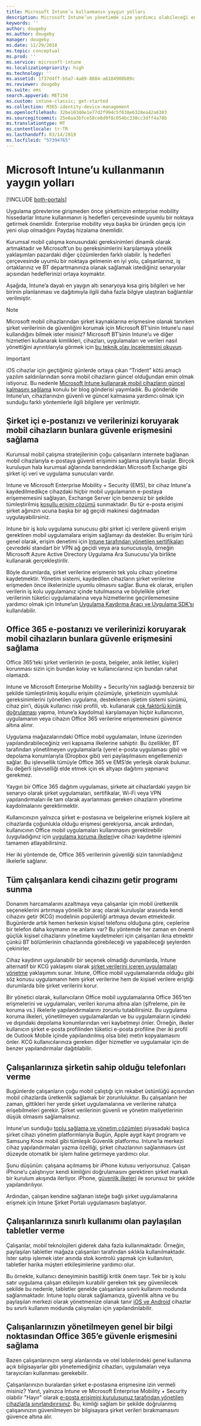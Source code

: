 ```yaml
---
title: Microsoft Intune’u kullanmanın yaygın yolları
description: Microsoft Intune’un yönetimde size yardımcı olabileceği en yaygın altı görev hakkında bilgi edinin.
keywords: ''
author: dougeby
ms.author: dougeby
manager: dougeby
ms.date: 11/29/2018
ms.topic: conceptual
ms.prod: ''
ms.service: microsoft-intune
ms.localizationpriority: high
ms.technology: ''
ms.assetid: 1f37d4ff-b5a7-4a89-8884-a6184908b09c
ms.reviewer: dougeby
ms.suite: ems
search.appverid: MET150
ms.custom: intune-classic; get-started
ms.collection: M365-identity-device-management
ms.openlocfilehash: 32be10340e1e77d2f994c5f038e6328ea42a6303
ms.sourcegitcommit: 25e6aa3bfce58ce8d9f8c054bc338cc3dff4a78b
ms.translationtype: MT
ms.contentlocale: tr-TR
ms.lasthandoff: 03/14/2019
ms.locfileid: "57394765"
---
```

# <a name="common-ways-to-use-microsoft-intune"></a>Microsoft Intune’u kullanmanın yaygın yolları

[!INCLUDE [both-portals](./includes/note-for-both-portals.md)]

Uygulama görevlerine girişmeden önce şirketinizin enterprise mobility hissedarlar Intune kullanmanın iş hedefleri çerçevesinde uyumlu bir noktaya getirmek önemlidir. Enterprise mobility veya başka bir üründen geçiş için yeni olup olmadığını Paydaş hizalama önemlidir.  

Kurumsal mobil çalışma konusundaki gereksinimleri dinamik olarak artmaktadır ve Microsoft’un bu gereksinimlerini karşılamaya yönelik yaklaşımları pazardaki diğer çözümlerden farklı olabilir. İş hedefleri çerçevesinde uyumlu bir noktaya gelmenin en iyi yolu, çalışanlarınız, iş ortaklarınız ve BT departmanınıza olanak sağlamak istediğiniz senaryolar açısından hedeflerinizi ortaya koymaktır.  

Aşağıda, Intune’a dayalı en yaygın altı senaryoya kısa giriş bilgileri ve her birinin planlanması ve dağıtımıyla ilgili daha fazla bilgiye ulaştıran bağlantılar verilmiştir.

>[!NOTE]
>Microsoft mobil cihazlarından şirket kaynaklarına erişmesine olanak tanırken şirket verilerinin de güvenliğini korumak için Microsoft BT’sinin Intune’u nasıl kullandığını bilmek ister misiniz? Microsoft BT’sinin Intune’u ve diğer hizmetleri kullanarak kimlikleri, cihazları, uygulamaları ve verileri nasıl yönettiğini ayrıntılarıyla görmek için [bu teknik olay incelemesini okuyun](https://www.microsoft.com/itshowcase/Article/Content/588).  

>[!IMPORTANT]
>iOS cihazlar için geçtiğimiz günlerde ortaya çıkan “Trident” kötü amaçlı yazılım saldırılarından sonra mobil cihazların güncel olduğundan emin olmak istiyoruz. Bu nedenle [Microsoft Intune kullanarak mobil cihazların güncel kalmasını sağlama](https://blogs.technet.microsoft.com/enterprisemobility/2016/08/26/ensuring-mobile-devices-are-up-to-date-using-microsoft-intune/) konulu bir blog gönderisi yayımladık. Bu gönderide Intune’un, cihazlarınızın güvenli ve güncel kalmasına yardımcı olmak için sunduğu farklı yöntemlerle ilgili bilgilere yer verilmiştir.

## <a name="protecting-your-on-premises-email-and-data-so-it-can-be-safely-accessed-by-mobile-devices"></a>Şirket içi e-postanızı ve verilerinizi koruyarak mobil cihazların bunlara güvenle erişmesini sağlama
Kurumsal mobil çalışma stratejilerinin çoğu çalışanların internete bağlanan mobil cihazlarıyla e-postaya güvenli erişimini sağlama planıyla başlar. Birçok kuruluşun hala kurumsal ağlarında barındırdıkları Microsoft Exchange gibi şirket içi veri ve uygulama sunucuları vardır.


Intune ve Microsoft Enterprise Mobility + Security (EMS), bir cihaz Intune'a kaydedilmedikçe cihazdaki hiçbir mobil uygulamanın e-postaya erişememesini sağlayan, Exchange Server için benzersiz bir şekilde tümleştirilmiş [koşullu erişim çözümü](conditional-access.md) sunmaktadır. Bu tür e-posta erişimi şirket ağınızın ucuna başka bir ağ geçidi makinesi dağıtmadan uygulayabilirsiniz.

Intune bir iş kolu uygulama sunucusu gibi şirket içi verilere güvenli erişim gerektiren mobil uygulamalara erişim sağlamayı da destekler. Bu erişim türü genel olarak, erişim denetimi için [Intune tarafından yönetilen sertifikaları](certificates-configure.md) çevredeki standart bir VPN ağ geçidi veya ara sunucusuyla, örneğin Microsoft Azure Active Directory Uygulama Ara Sunucusu’yla birlikte kullanarak gerçekleştirilir. 

Böyle durumlarda, şirket verilerine erişmenin tek yolu cihazı yönetime kaydetmektir. Yönetim sistemi, kaydedilen cihazların şirket verilerine erişmeden önce ilkelerinizle uyumlu olmasını sağlar. Buna ek olarak, erişilen verilerin iş kolu uygulamanız içinde tutulmasına ve böylelikle şirket verilerinin tüketici uygulamalarına veya hizmetlerine geçirilememesine yardımcı olmak için Intune’un [Uygulama Kaydırma Aracı ve Uygulama SDK’sı](apps-prepare-mobile-application-management.md) kullanılabilir.

<!-- Learn more about how to plan and deploy Intune to help secure on-premises email and data. -->


## <a name="protecting-your-office-365-email-and-data-so-it-can-be-safely-accessed-by-mobile-devices"></a>Office 365 e-postanızı ve verilerinizi koruyarak mobil cihazların bunlara güvenle erişmesini sağlama
Office 365’teki şirket verilerinin (e-posta, belgeler, anlık iletiler, kişiler) korunması sizin için bundan kolay ve kullanıcılarınız için bundan rahat olamazdı.

Intune ve Microsoft Enterprise Mobility + Security’nin sağladığı benzersiz bir şekilde tümleştirilmiş koşullu erişim çözümüyle, şirketinizin uyumluluk gereksinimlerini (yönetilen uygulama, desteklenen işletim sistemi sürümü, cihaz pin’i, düşük kullanıcı riski profili, vb. kullanarak [çok faktörlü kimlik doğrulaması](multi-factor-authentication.md) yapma, Intune’a kaydolma) karşılamayan hiçbir kullanıcının, uygulamanın veya cihazın Office 365 verilerine erişememesini güvence altına alınır.


Uygulama mağazalarındaki Office mobil uygulamaları, Intune üzerinden yapılandırabileceğiniz veri kapsama ilkelerine sahiptir. Bu özellikler, BT tarafından yönetilmeyen uygulamalarla (yerel e-posta uygulaması gibi) ve depolama konumlarıyla (Dropbox gibi) veri paylaşılmasını engellemenizi sağlar. Bu işlevsellik tümüyle Office 365 ve EMS’de yerleşik olarak bulunur. Bu değerli işlevselliği elde etmek için ek altyapı dağıtımı yapmanız gerekmez.

Yaygın bir Office 365 dağıtım uygulaması, şirkete ait cihazlardaki yaygın bir senaryo olarak şirket uygulamaları, sertifikalar, Wi-Fi veya VPN yapılandırmaları ile tam olarak ayarlanması gereken cihazların yönetime kaydolmalarını gerektirmektir.  


Kullanıcınızın yalnızca şirket e-postasına ve belgelerine erişmek kişilere ait cihazlarda çoğunlukla olduğu erişmesi gerekiyorsa, ancak ardından, kullanıcının Office mobil uygulamaları kullanmasını gerektirebilir (uyguladığınız için [uygulama koruma ilkeleri](app-protection-policies.md)ve cihazı kaydetme işlemini tamamen atlayabilirsiniz.  



Her iki yöntemde de, Office 365 verilerinin güvenliği sizin tanımladığınız ilkelerle sağlanır.

<!-- Learn more about how to plan and deploy Intune to help secure Office 365 email and data. -->


## <a name="offer-a-bring-your-own-device-program-to-all-employees"></a>Tüm çalışanlara kendi cihazını getir programı sunma
Donanım harcamalarını azaltmaya veya çalışanlar için mobil üretkenlik seçeneklerini artırmaya yönelik bir araç olarak kuruluşlar arasında kendi cihazını getir (KCG) modelinin popülerliği artmaya devam etmektedir. Bugünlerde artık hemen herkesin kişisel telefonu olduğuna göre, ceplerine bir telefon daha koymanın ne anlamı var? Bu yöntemde her zaman en önemli güçlük kişisel cihazlarını yönetime kaydetmeleri için çalışanları ikna etmektir çünkü BT bölümlerinin cihazlarında görebileceği ve yapabileceği şeylerden çekinirler.  

Cihaz kaydının uygulanabilir bir seçenek olmadığı durumlarda, Intune alternatif bir KCG yaklaşımı olarak [şirket verilerini içeren uygulamaları yönetme](app-protection-policies.md) yaklaşımını sunar. Intune, Office mobil uygulamalarında olduğu gibi söz konusu uygulamanın hem şirket verilerine hem de kişisel verilere eriştiği durumlarda bile şirket verilerini korur.  

Bir yönetici olarak, kullanıcıların Office mobil uygulamalarına Office 365’ten erişmelerini ve uygulamaları, verileri koruma altına alan (şifreleme, pin ile koruma vs.) ilkelerle yapılandırmalarını zorunlu tutabilirsiniz. Bu uygulama koruma ilkeleri, yönetilmeyen uygulamalardan ve bu uygulamaların içindeki ve dışındaki depolama konumlarından veri kaybetmeyi önler. Örneğin, ilkeler kullanıcın şirket e-posta profilinden tüketici e-posta profiline (her iki profil de Outlook Mobile içinde yapılandırılmış olsa bile) metin kopyalamasını önler. KCG kullanıcılarınıza gereken diğer hizmetler ve uygulamalar için de benzer yapılandırmalar dağıtılabilir.

<!-- Learn more about how to plan and deploy Intune to support BYOD.-->

## <a name="issue-corporate-owned-phones-to-your-employees"></a>Çalışanlarınıza şirketin sahip olduğu telefonları verme
Bugünlerde çalışanların çoğu mobil çalıştığı için rekabet üstünlüğü açısından mobil cihazlarda üretkenlik sağlamak bir zorunluluktur. Bu çalışanların her zaman, gittikleri her yerde şirket uygulamalarına ve verilerine rahatça erişebilmeleri gerekir. Şirket verilerinin güvenli ve yönetim maliyetlerinin düşük olmasını sağlamalısınız.  

Intune'un sunduğu [toplu sağlama ve yönetim çözümleri](device-enrollment.md) piyasadaki başlıca şirket cihazı yönetim platformlarıyla Bugün, Apple aygıt kayıt programı ve Samsung Knox mobil gibi tümleşik Güvenlik platformu. Intune’la merkezi cihaz yapılandırmaları yazma özelliği, şirket cihazlarının sağlanmasını üst düzeyde otomatik bir işlem haline getirmeye yardımcı olur.  

Şunu düşünün: çalışana açılmamış bir iPhone kutusu veriyorsunuz. Çalışan iPhone’u çalıştırıyor kendi kimliğini doğrulamasını gerektiren şirket markalı bir kurulum akışında ilerliyor. iPhone, [güvenlik ilkeleri](device-profiles.md) ile sorunsuz bir şekilde yapılandırılıyor.

Ardından, çalışan kendine sağlanan isteğe bağlı şirket uygulamalarına erişmek için Intune Şirket Portalı uygulamasını başlatıyor.

<!-- Learn more about how to plan and deploy Intune to support corporate owned devices. -->

## <a name="issue-limited-use-shared-tablets-to-your-employees"></a>Çalışanlarınıza sınırlı kullanımı olan paylaşılan tabletler verme
Çalışanlar, mobil teknolojileri giderek daha fazla kullanmaktadır. Örneğin, paylaşılan tabletler mağaza çalışanları tarafından sıklıkla kullanılmaktadır.  İster satışı işlemek ister anında stok kontrolü yapmak için kullanılsın, tabletler harika müşteri etkileşimlerine yardımcı olur.

Bu örnekte, kullanıcı deneyiminin basitliği kritik önem taşır. Tek bir iş kolu satır uygulama çalışan etkileşim kurabilir gereken tek şey güvenilecek şekilde bu nedenle, tabletler genelde çalışanlara sınırlı kullanım modunda sağlanmaktadır. Intune toplu olarak sağlamanıza, güvenlik altına ve bu paylaşılan merkezi olarak yönetmenize olanak tanır [iOS ve Android](device-profiles.md) cihazlar bu sınırlı kullanım modunda çalışmaları için yapılandırılabilir.

<!-- Learn more about how to plan and deploy Intune to support shared tablets. -->

## <a name="enable-your-employees-to-securely-access-office-365-from-an-unmanaged-public-kiosk"></a>Çalışanlarınızın yönetilmeyen genel bir bilgi noktasından Office 365’e güvenle erişmesini sağlama
Bazen çalışanlarınızın sergi alanlarında ve otel lobilerindeki genel kullanıma açık bilgisayarlar gibi yönetemediğiniz cihazları, uygulamaları veya tarayıcıları kullanması gerekebilir.

Çalışanlarınızın buralardan şirket e-postasına erişmesine izin vermeli misiniz? Yanıt, yalnızca Intune ve Microsoft Enterprise Mobility + Security olabilir "Hayır" olarak [e-posta erişimini kuruluşunuz tarafından yönetilen cihazlarla sınırlandırırsınız](conditional-access.md). Bu, kimliği sağlam bir şekilde doğrulanmış çalışanınızın güvenilmeyen bir bilgisayara şirket verileri bırakmamasını güvence altına alır.
